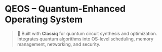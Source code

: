 # QEOS – Quantum-Enhanced Operating System

> 🚀 Built with **Classiq** for quantum circuit synthesis and optimization.  
> Integrates quantum algorithms into OS-level scheduling, memory management, networking, and security.
